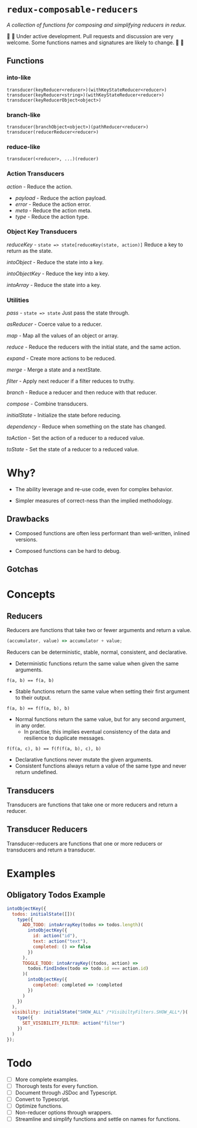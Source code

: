 # `redux-composable-reducers`

_A collection of functions for composing and simplifying reducers in redux._

🚧 🚧
Under active development.
Pull requests and discussion are very welcome.
Some functions names and signatures are likely to change.
🚧 🚧

## Functions

### into-like

`transducer(keyReducer<reducer>)(withKeyStateReducer<reducer>)`
`transducer(keyReducer<string>)(withKeyStateReducer<reducer>)`
`transducer(keyReducerObject<object>)`

### branch-like

`transducer(branchObject<object>)(pathReducer<reducer>)`
`transducer(reducerReducer<reducer>)`

### reduce-like

`transducer(<reducer>, ...)(reducer)`

### Action Transducers

_action_ - Reduce the action.

- _payload_ - Reduce the action payload.
- _error_ - Reduce the action error.
- _meta_ - Reduce the action meta.
- _type_ - Reduce the action type.

### Object Key Transducers

_reduceKey_ - `state => state[reduceKey(state, action)]` Reduce a key to return as the state.

_intoObject_ - Reduce the state into a key.

_intoObjectKey_ - Reduce the key into a key.

_intoArray_ - Reduce the state into a key.

### Utilities

_pass_ - `state => state` Just pass the state through.

_asReducer_ - Coerce value to a reducer.

_map_ - Map all the values of an object or array.

_reduce_ - Reduce the reducers with the initial state, and the same action.

_expand_ - Create more actions to be reduced.

_merge_ - Merge a state and a nextState.

_filter_ - Apply next reducer if a filter reduces to truthy.

_branch_ - Reduce a reducer and then reduce with that reducer.

_compose_ - Combine transducers.

_initialState_ - Initialize the state before reducing.

_dependency_ - Reduce when something on the state has changed.

_toAction_ - Set the action of a reducer to a reduced value.

_toState_ - Set the state of a reducer to a reduced value.

# Why?

- The ability leverage and re-use code, even for complex behavior.

- Simpler measures of correct-ness than the implied methodology.

## Drawbacks

- Composed functions are often less performant than well-written, inlined versions.

- Composed functions can be hard to debug.

## Gotchas

# Concepts

## Reducers

Reducers are functions that take two or fewer arguments and return a value.

```javascript
(accumulator, value) => accumulator + value;
```

Reducers can be deterministic, stable, normal, consistent, and declarative.

- Deterministic functions return the same value when given the same arguments.

`f(a, b) == f(a, b)`

- Stable functions return the same value when setting their first argument to their output.

`f(a, b) == f(f(a, b), b)`

- Normal functions return the same value, but for any second argument, in any order.
  - In practise, this implies eventual consistency of the data and resilience to duplicate messages.

`f(f(a, c), b) == f(f(f(a, b), c), b)`

- Declarative functions never mutate the given arguments.
- Consistent functions always return a value of the same type and never return undefined.

## Transducers

Transducers are functions that take one or more reducers and return a reducer.

## Transducer Reducers

Transducer-reducers are functions that one or more reducers or transducers and return a transducer.

# Examples

## Obligatory Todos Example

```js
intoObjectKey({
  todos: initialState([])(
    type({
      ADD_TODO: intoArrayKey(todos => todos.length)(
        intoObjectKey({
          id: action("id"),
          text: action("text"),
          completed: () => false
        })
      ),
      TOGGLE_TODO: intoArrayKey((todos, action) =>
        todos.findIndex(todo => todo.id === action.id)
      )(
        intoObjectKey({
          completed: completed => !completed
        })
      )
    })
  ),
  visibility: initialState("SHOW_ALL" /*VisibiltyFilters.SHOW_ALL*/)(
    type({
      SET_VISIBILITY_FILTER: action("filter")
    })
  )
});
```

# Todo

- [ ] More complete examples.
- [ ] Thorough tests for every function.
- [ ] Document through JSDoc and Typescript.
- [ ] Convert to Typescript.
- [ ] Optimize functions.
- [ ] Non-reducer options through wrappers.
- [ ] Streamline and simplify functions and settle on names for functions.

